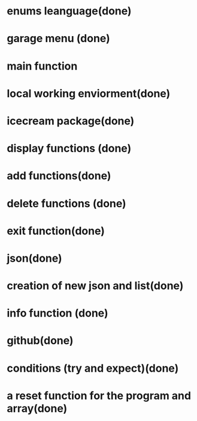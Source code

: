 # enums leanguage(done)
# garage menu (done)
# main function
# local working enviorment(done)
# icecream package(done)
# display functions (done)
# add functions(done)
# delete functions (done)
# exit function(done)
# json(done)
# creation of new json and list(done)
# info function (done)
# github(done)
# conditions (try and expect)(done)
# a reset function for the program and array(done)